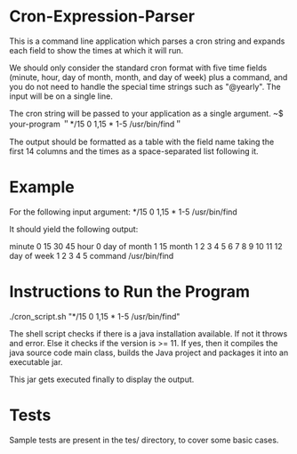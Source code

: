 # Cron-Expression-Parser
This is a command line application which parses a cron string and expands each field to show the times at which it will run.

We should only consider the standard cron format with five time fields (minute, hour, day of month, month, and day of week) plus a command, and you do not need to handle the special time strings such as "@yearly". The input will be on a single line.

The cron string will be passed to your application as a single argument.
~$ your-program ＂*/15 0 1,15 * 1-5 /usr/bin/find＂

The output should be formatted as a table with the field name taking the first 14 columns and
the times as a space-separated list following it.

# Example
For the following input argument:
*/15 0 1,15 * 1-5 /usr/bin/find

It should yield the following output:

minute        0 15 30 45
hour          0
day of month  1 15
month         1 2 3 4 5 6 7 8 9 10 11 12
day of week   1 2 3 4 5
command       /usr/bin/find

# Instructions to Run the Program

./cron_script.sh "*/15 0 1,15 * 1-5 /usr/bin/find"

The shell script checks if there is a java installation available. If not it throws and error. Else it checks if the version is >= 11. If yes, then it compiles the java source code main class, builds the Java project and packages it into an executable jar.

This jar gets executed finally to display the output.

# Tests

Sample tests are present in the tes/ directory, to cover some basic cases.